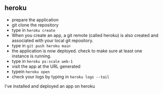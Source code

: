 ## heroku

- prepare the application
- git clone the repository
- type in `heroku create`
- When you create an app, a git remote (called heroku) is also created and associated with your local git repository.
- type in `git push heroku main`
- the application is now deployed. check to make sure at least one instance is running.
- type in `heroku ps:scale web-1`
- visit the app at the URL generated
- typein `heroku open`
- check your logs by typing in `heroku logs --tail`

I've installed and deployed an app on heroku
